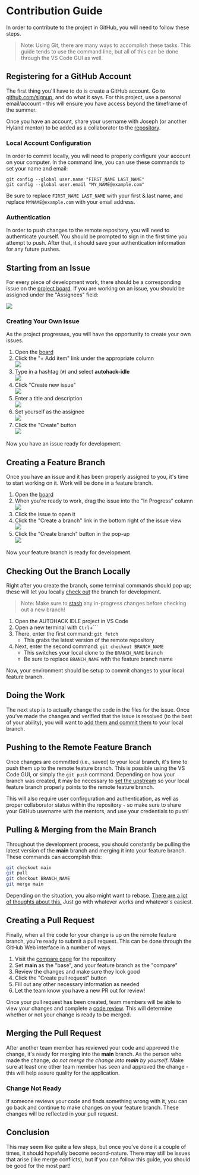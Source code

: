 # Contribution Guide
In order to contribute to the project in GitHub, you will need to follow these steps.

>Note: Using Git, there are many ways to accomplish these tasks. This guide tends to use the command line, but all of this can be done through the VS Code GUI as well.

## Registering for a GitHub Account
The first thing you'll have to do is create a GitHub account. Go to [github.com/signup](https://github.com/signup/), and do what it says. For this project, use a personal email/account - this will ensure you have access beyond the timeframe of the summer.

Once you have an account, share your username with Joseph (or another Hyland mentor) to be added as a collaborator to the [repository](https://github.com/hto-projects/autohack-idle).

### Local Account Configuration
In order to commit locally, you will need to properly configure your account on your computer. In the command line, you can use these commands to set your name and email:

```
git config --global user.name "FIRST_NAME LAST_NAME"
git config --global user.email "MY_NAME@example.com"
```

Be sure to replace `FIRST_NAME LAST_NAME` with your first & last name, and replace `MYNAME@example.com` with your email address.

### Authentication
In order to push changes to the remote repository, you will need to authenticate yourself. You should be prompted to sign in the first time you attempt to push. After that, it should save your authentication information for any future pushes.

## Starting from an Issue
For every piece of development work, there should be a corresponding issue on the [project board](https://github.com/orgs/hto-projects/projects/5). If you are working on an issue, you should be assigned under the "Assignees" field:

![](Assets/GitHubIssueAssignee.png)

### Creating Your Own Issue
As the project progresses, you will have the opportunity to create your own issues.

1. Open the [board](https://github.com/orgs/hto-projects/projects/5)
1. Click the "+ Add item" link under the appropriate column  
    ![](Assets/GitHubBoardAddItem.png)
1. Type in a hashtag (`#`) and select **autohack-idle**  
    ![](Assets/GitHubBoardSelectRepo.png)
1. Click "Create new issue"  
    ![](Assets/GitHubBoardCreateIssue.png)
1. Enter a title and description  
    ![](Assets/GitHubBoardIssueTitleDescription.png)
1. Set yourself as the assignee  
    ![](Assets/GitHubBoardIssueAssignee.png)
1. Click the "Create" button  
    ![](Assets/GitHubBoardIssueCreate.png)

Now you have an issue ready for development.

## Creating a Feature Branch
Once you have an issue and it has been properly assigned to you,  it's time to start working on it. Work will be done in a feature branch.

1. Open the [board](https://github.com/orgs/hto-projects/projects/5)
1. When you're ready to work, drag the issue into the "In Progress" column  
    ![](Assets/GitHubBoardMoveToInProgress.png)
1. Click the issue to open it
1. Click the "Create a branch" link in the bottom right of the issue view  
    ![](Assets/GitHubIssueCreateBranch.png)
1. Click the "Create branch" button in the pop-up  
    ![](Assets/GitHubIssueBranchCreate.png)

Now your feature branch is ready for development.

## Checking Out the Branch Locally
Right after you create the branch, some terminal commands should pop up; these will let you locally [check out](https://www.atlassian.com/git/tutorials/using-branches/git-checkout) the branch for development.

>Note: Make sure to [stash](https://www.atlassian.com/git/tutorials/saving-changes/git-stash) any in-progress changes before checking out a new branch!

1. Open the AUTOHACK IDLE project in VS Code
1. Open a new terminal with `Ctrl`+`\``
1. There, enter the first command: `git fetch`  
    - This grabs the latest version of the remote repository
1. Next, enter the second command: `git checkout BRANCH_NAME`  
    - This switches your local clone to the `BRANCH_NAME` branch
    - Be sure to replace `BRANCH_NAME` with the feature branch name

Now, your environment should be setup to commit changes to your local feature branch.

## Doing the Work
The next step is to actually change the code in the files for the issue. Once you've made the changes and verified that the issue is resolved (to the best of your ability), you will want to [add them and commit them](https://www.atlassian.com/git/tutorials/saving-changes) to your local branch.

## Pushing to the Remote Feature Branch
Once changes are committed (i.e., saved) to your local branch, it's time to push them up to the remote feature branch. This is possible using the VS Code GUI, or simply the `git push` command. Depending on how your branch was created, it may be necessary to [set the upstream](https://stackoverflow.com/questions/18031946/when-doing-a-git-push-what-does-set-upstream-do) so your local feature branch properly points to the remote feature branch.

This will also require user confirguration and authentication, as well as proper collaborator status within the repository - so make sure to share your GitHub username with the mentors, and use your credentials to push!

## Pulling & Merging from the Main Branch
Throughout the development process, you should constantly be pulling the latest version of the **main** branch and merging it into your feature branch. These commands can accomplish this:

```bash
git checkout main
git pull
git checkout BRANCH_NAME
git merge main
```

Depending on the situation, you also might want to rebase. [There are a lot of thoughts about this.](https://stackoverflow.com/questions/804115/when-do-you-use-git-rebase-instead-of-git-merge) Just go with whatever works and whatever's easiest.

## Creating a Pull Request
Finally, when all the code for your change is up on the remote feature branch, you're ready to submit a pull request. This can be done through the GitHub Web interface in a number of ways.

1. Visit the [compare page](https://github.com/hto-projects/autohack-idle/compare) for the repository
1. Set **main** as the "base", and your feature branch as the "compare"
1. Review the changes and make sure they look good
1. Click the "Create pull request" button
1. Fill out any other necessary information as needed
1. Let the team know you have a new PR out for review!

Once your pull request has been created, team members will be able to view your changes and complete a [code review](https://en.wikipedia.org/wiki/Code_review). This will determine whether or not your change is ready to be merged.

## Merging the Pull Request
After another team member has reviewed your code and approved the change, it's ready for merging into the **main** branch. As the person who made the change, _do not merge the change into **main** by yourself_. Make sure at least one other team member has seen and approved the change - this will help assure quality for the application.

### Change Not Ready
If someone reviews your code and finds something wrong with it, you can go back and continue to make changes on your feature branch. These changes will be reflected in your pull request.

## Conclusion
This may seem like quite a few steps, but once you've done it a couple of times, it should hopefully become second-nature. There may still be issues that arise (like merge conflicts), but if you can follow this guide, you should be good for the most part!
